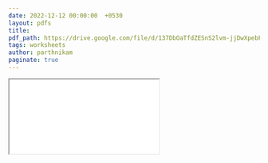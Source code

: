 ```yaml
---
date: 2022-12-12 00:00:00  +0530
layout: pdfs
title: 
pdf_path: https://drive.google.com/file/d/137DbOaTfdZESnS2lvm-jjDwXpebFZWX0/preview?usp=drive_link
tags: worksheets
author: parthnikam
paginate: true
---
```


<iframe class="embed-pdf" src="{{ page.pdf_path }}#toolbar=0" seamless="seamless" scrolling="no" style="overflow:hidden"></iframe>
